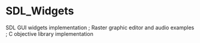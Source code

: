 SDL_Widgets
===========

SDL GUI widgets implementation ; Raster graphic editor and audio examples ; C objective library implementation
